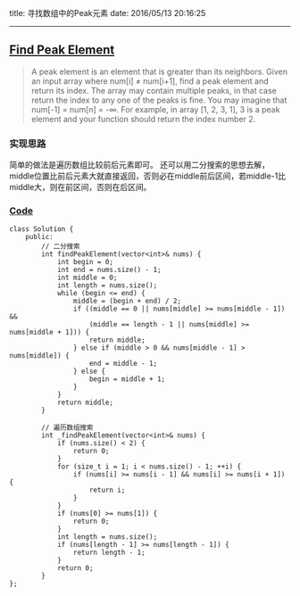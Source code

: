 title: 寻找数组中的Peak元素
date: 2016/05/13 20:16:25

---
## [Find Peak Element](https://leetcode.com/problems/find-peak-element/)
> A peak element is an element that is greater than its neighbors.
> Given an input array where num[i] ≠ num[i+1], find a peak element and return its index.
> The array may contain multiple peaks, in that case return the index to any one of the peaks is fine.
> You may imagine that num[-1] = num[n] = -∞.
> For example, in array [1, 2, 3, 1], 3 is a peak element and your function should return the index number 2.

### 实现思路
简单的做法是遍历数组比较前后元素即可。
还可以用二分搜索的思想去解，middle位置比前后元素大就直接返回，否则必在middle前后区间，若middle-1比middle大，则在前区间，否则在后区间。

### [Code](https://github.com/Finalcheat/leetcode/blob/master/src/Find-Peak-Element.cpp)
```
class Solution {
    public:
        // 二分搜索
        int findPeakElement(vector<int>& nums) {
            int begin = 0;
            int end = nums.size() - 1;
            int middle = 0;
            int length = nums.size();
            while (begin <= end) {
                middle = (begin + end) / 2;
                if ((middle == 0 || nums[middle] >= nums[middle - 1]) &&
                    (middle == length - 1 || nums[middle] >= nums[middle + 1])) {
                    return middle;
                } else if (middle > 0 && nums[middle - 1] > nums[middle]) {
                    end = middle - 1;
                } else {
                    begin = middle + 1;
                }
            }
            return middle;
        }
        
        // 遍历数组搜索
        int _findPeakElement(vector<int>& nums) {
            if (nums.size() < 2) {
                return 0;
            }
            for (size_t i = 1; i < nums.size() - 1; ++i) {
                if (nums[i] >= nums[i - 1] && nums[i] >= nums[i + 1]) {
                    return i;
                }
            }
            if (nums[0] >= nums[1]) {
                return 0;
            }
            int length = nums.size();
            if (nums[length - 1] >= nums[length - 1]) {
                return length - 1;
            }
            return 0;
        }
};
```
